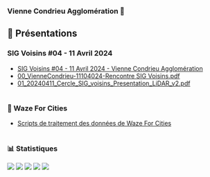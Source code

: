 ### Vienne Condrieu Agglomération 👋

## 📖 Présentations

### SIG Voisins #04 - 11 Avril 2024

- [SIG Voisins #04 - 11 Avril 2024 - Vienne Condrieu Agglomération](https://vienne-condrieu-agglomeration.github.io/slideshows/20240411-sigvoisins/#/)
- [00_VienneCondrieu-11104024-Rencontre SIG Voisins.pdf](https://github.com/vienne-condrieu-agglomeration/slideshows/blob/fab44787854c06d3fec0cfecb3f038f7bf69a163/20240411-sigvoisins/externe/00_VienneCondrieu-11104024-Rencontre%20SIG%20Voisins.pdf)
- [01_20240411_Cercle_SIG_voisins_Presentation_LiDAR_v2.pdf](https://github.com/vienne-condrieu-agglomeration/slideshows/blob/fab44787854c06d3fec0cfecb3f038f7bf69a163/20240411-sigvoisins/externe/01_20240411_Cercle_SIG_voisins_Presentation_LiDAR_v2.pdf)

#

### 🚗 Waze For Cities
 - [Scripts de traitement des données de Waze For Cities](https://github.com/vienne-condrieu-agglomeration/waze-for-cities-integration)

#

### 📊 Statistiques
![](https://github-profile-summary-cards.vercel.app/api/cards/profile-details?username=vienne-condrieu-agglomeration&theme=radical)
![](https://github-profile-summary-cards.vercel.app/api/cards/repos-per-language?username=vienne-condrieu-agglomeration&theme=radical)
![](https://github-profile-summary-cards.vercel.app/api/cards/most-commit-language?username=vienne-condrieu-agglomeration&theme=radical)
![](https://github-profile-summary-cards.vercel.app/api/cards/stats?username=vienne-condrieu-agglomeration&theme=radical)
![](https://github-profile-summary-cards.vercel.app/api/cards/productive-time?username=vienne-condrieu-agglomeration&theme=radical)


<!-- - 🔭 I’m currently working on ...
- 🌱 I’m currently learning ...
- 👯 I’m looking to collaborate on ...
- 🤔 I’m looking for help with ...
- 💬 Ask me about ... -->
